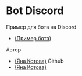 # Bot Discord
Пример для бота на Discord
- [(Пример бота)](https://github.com/JanaKotova/python_discord/blob/master/Example/bot.py)

Автор
- [(Яна Котова)](https://github.com/JanaKotova) Github
- [(Яна Котова)](https://vk.com/janakotova)
